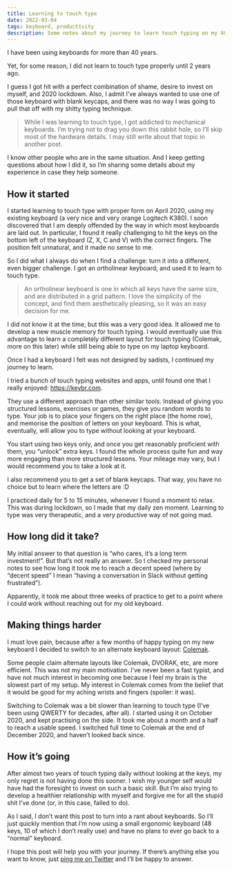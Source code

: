 ```yaml
---
title: Learning to touch type
date: 2022-03-04
tags: keyboard, productivity
description: Some notes about my journey to learn touch typing on my 40s.
---
```


I have been using keyboards for more than 40 years.

Yet, for some reason, I did not learn to touch type properly until 2 years ago.

I guess I got hit with a perfect combination of shame, desire to invest on myself, and 2020 lockdown. Also, I admit I’ve always wanted to use one of those keyboard with blank keycaps, and there was no way I was going to pull that off with my shitty typing technique.

> While I was learning to touch type, I got addicted to mechanical keyboards. I’m trying not to drag you down this rabbit hole, so I’ll skip most of the hardware details. I may still write about that topic in another post.

I know other people who are in the same situation. And I keep getting questions about how I did it, so I’m sharing some details about my experience in case they help someone.

## How it started

I started learning to touch type with proper form on April 2020, using my existing keyboard (a very nice and very orange Logitech K380). I soon discovered that I am deeply offended by the way in which most keyboards are laid out. In particular, I found it really challenging to hit the keys on the bottom left of the keyboard (Z, X, C and V) with the correct fingers. The position felt unnatural, and it made no sense to me.

So I did what I always do when I find a challenge: turn it into a different, even bigger challenge. I got an ortholinear keyboard, and used it to learn to touch type.

> An ortholinear keyboard is one in which all keys have the same size, and are distributed in a grid pattern. I love the simplicity of the concept, and find them aesthetically pleasing, so it was an easy decision for me.

I did not know it at the time, but this was a very good idea. It allowed me to develop a new muscle memory for touch typing. I would eventually use this advantage to learn a completely different layout for touch typing (Colemak, more on this later) while still being able to type on my laptop keyboard.

Once I had a keyboard I felt was not designed by sadists, I continued my journey to learn.

I tried a bunch of touch typing websites and apps, until found one that I really enjoyed: <https://keybr.com>.

They use a different approach than other similar tools. Instead of giving you structured lessons, exercises or games, they give you random words to type. Your job is to place your fingers on the right place (the home row), and memorise the position of letters on your keyboard. This is what, eventually, will allow you to type without looking at your keyboard.

You start using two keys only, and once you get reasonably proficient with them, you “unlock” extra keys. I found the whole process quite fun and way more engaging than more structured lessons. Your mileage may vary, but I would recommend you to take a look at it.

I also recommend you to get a set of blank keycaps. That way, you have no choice but to learn where the letters are :D

I practiced daily for 5 to 15 minutes, whenever I found a moment to relax. This was during lockdown, so I made that my daily zen moment. Learning to type was very therapeutic, and a very productive way of not going mad.

## How long did it take?

My initial answer to that question is “who cares, it’s a long term investment!”. But that’s not really an answer. So I checked my personal notes to see how long it took me to reach a decent speed (where by “decent speed” I mean “having a conversation in Slack without getting frustrated”).

Apparently, it took me about three weeks of practice to get to a point where I could work without reaching out for my old keyboard.

## Making things harder

I must love pain, because after a few months of happy typing on my new keyboard I decided to switch to an alternate keyboard layout: [Colemak](https://colemak.com).

Some people claim alternate layouts like Colemak, DVORAK, etc, are more efficient. This was not my main motivation. I’ve never been a fast typist, and have not much interest in becoming one because I feel my brain is the slowest part of my setup. My interest in Colemak comes from the belief that it would be good for my aching wrists and fingers (spoiler: it was).

Switching to Colemak was a bit slower than learning to touch type (I’ve been using QWERTY for decades, after all). I started using it on October 2020, and kept practising on the side. It took me about a month and a half to reach a usable speed. I switched full time to Colemak at the end of December 2020, and haven’t looked back since.

## How it’s going

After almost two years of touch typing daily without looking at the keys, my only regret is not having done this sooner. I wish my younger self would have had the foresight to invest on such a basic skill. But I’m also trying to develop a healthier relationship with myself and forgive me for all the stupid shit I’ve done (or, in this case, failed to do).

As I said, I don’t want this post to turn into a rant about keyboards. So I’ll just quickly mention that I’m now using a small ergonomic keyboard (48 keys, 10 of which I don’t really use) and have no plans to ever go back to a “normal” keyboard.

I hope this post will help you with your journey. If there’s anything else you want to know, just [ping me on Twitter](https://twitter.com/bomberstudios) and I’ll be happy to answer.
